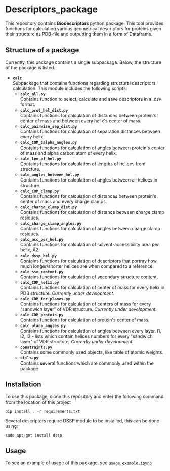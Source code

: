 # Descriptors_package
This repository contains **Biodescriptors** python package. This tool provides functions for calculating various geometrical descriptors for proteins given their structure as PDB-file and outputting them in a form of Dataframe.

## Structure of a package
Currently, this package contains a single subpackage. Below, the structure of the package is listed.


- **`calc`**\
Subpackage that contains functions regarding structural descriptors calculation. This module includes the following scripts:
  - **`calc_all.py`**\
Contains function to select, calculate and save descriptors in a *.csv* format.
  - **`calc_prot_hel_dist.py`**\
Contains functions for calculation of distances between protein's center of mass and between every helix's center of mass.
  - **`calc_pairwise_sep_dist.py`**\
Contains functions for calculation of separation distances between every helix.
  - **`calc_COM_Calpha_angles.py`**\
Contains functions for calculation of angles between protein's center of mass and alpha carbon atom of every helix.
  - **`calc_len_of_hel.py`**\
Contains functions for calculation of lengths of helices from structure.
  - **`calc_angles_between_hel.py`**\
Contains functions for calculation of angles between all helices in structure.
  - **`calc_COM_clamp.py`**\
Contains functions for calculation of distances between protein's center of mass and every charge clamps.
  - **`calc_charge_clamp_dist.py`**\
Contains functions for calculation of distance between charge clamp residues.
  - **`calc_charge_clamp_angles.py`**\
Contains functions for calculation of angles between charge clamp residues.
  - **`calc_acc_per_hel.py`**\
Contains functions for calculation of solvent-accessibility area per helix, Å2.
  - **`calc_dssp_hel.py`**\
Contains functions for calculation of descriptors that portray how much longer/shorter helices are when compared to a reference.
  - **`calc_sse_content.py`**\
Contains functions for calculation of secondary structure content.
  - **`calc_COM_helix.py`**\
Contains functions for calculation of center of mass for every helix in PDB structure. *Currently under development.*
  - **`calc_COM_for_planes.py`**\
Contains functions for calculation of centers of mass for every "sandwich layer" of VDR structure. *Currently under development.*
  - **`calc_COM_protein.py`**\
Contains functions for calculation of protein's center of mass. 
  - **`calc_plane_angles.py`**\
Contains functions for calculation of angles between every layer. l1, l2, l3 - lists which contain helices numbers for every "sandwich layer" of VDR structure. *Currently under development.*
  - **`constraints.py`**\
Contains some commonly used objects, like table of atomic weights.
  - **`utils.py`**\
Contains several functions which are commonly used within the package.

## Installation

To use this package, clone this repository and enter the following command from the location of this project

  `pip install . -r requirements.txt`

Several descriptors require DSSP module to be installed, this can be done using:

`sudo apt-get install dssp`

## Usage

To see an example of usage of this package, see [`usage_example.ipynb`](usage_example.ipynb)
